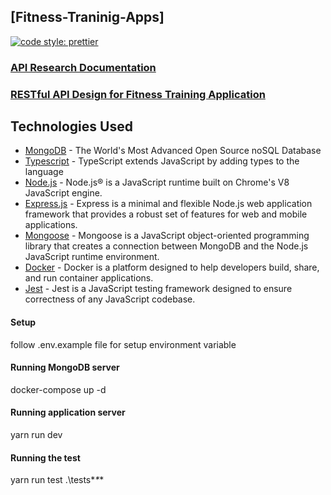 ## [Fitness-Traninig-Apps]
[![code style: prettier](https://img.shields.io/badge/code_style-prettier-ff69b4.svg?style=flat-square)](https://github.com/prettier/prettier)

### [API Research Documentation](https://ali-akkas.notion.site/Research-on-the-public-APIs-of-Twitter-GitHub-and-Google-06f7e7f788964c2392e5b2bf741babee?pvs=4)

### [RESTful API Design for Fitness Training Application](https://ali-akkas.notion.site/RESTful-API-Design-for-Fitness-Training-Application-13607d064ab343deb158e9d0f7e1c202?pvs=4)

## Technologies Used

- [MongoDB](https://www.postgresql.org/) - The World's Most Advanced Open Source noSQL Database
- [Typescript](https://www.typescriptlang.org/) - TypeScript extends JavaScript by adding types to the language
- [Node.js](https://nodejs.org/en/) - Node.js® is a JavaScript runtime built on Chrome's V8 JavaScript engine.
- [Express.js](https://expressjs.com/) - Express is a minimal and flexible Node.js web application framework that provides a robust set of features for web and mobile applications.
- [Mongoose](https://mongoosejs.com/) - Mongoose is a JavaScript object-oriented programming library that creates a connection between MongoDB and the Node.js JavaScript runtime environment.
- [Docker](https://www.docker.com/) - Docker is a platform designed to help developers build, share, and run container applications.
- [Jest](https://jestjs.io/) - Jest is a JavaScript testing framework designed to ensure correctness of any JavaScript codebase.

#### Setup
follow .env.example file for setup environment variable

#### Running MongoDB server
docker-compose up -d

#### Running application server
yarn run dev

#### Running the test
yarn run test .\tests\**\**\*


